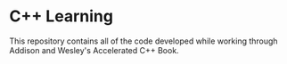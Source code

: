 # C++ Learning

This repository contains all of the code developed while working through Addison and Wesley's Accelerated C++ Book.
